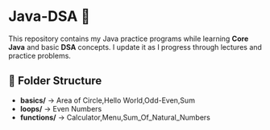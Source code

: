 # Java-DSA 🚀

This repository contains my Java practice programs while learning **Core Java** and basic **DSA** concepts.
I update it as I progress through lectures and practice problems.

## 📂 Folder Structure
- **basics/** → Area of Circle,Hello World,Odd-Even,Sum 
- **loops/** → Even Numbers
- **functions/** → Calculator,Menu,Sum_Of_Natural_Numbers

